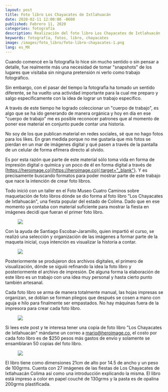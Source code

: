 ```yaml
---
layout: post
title: Foto libro Los Chayacates de Ixtlahuacán
date: 2020-02-11 12:00:00 -0600
published: Febrero 11, 2020
categories: fotografía
description: Realización del foto libro Los Chayacates de Ixtlahuacán
keywords: fotografía, fotos, libro, chayacates
image: /images/foto_libro/foto-libro-chayacates-1.png
lang: es_MX
---
```

Cuando comencé en la fotografía lo hice sin mucho sentido o sin pensar a detalle, fue realmente más una necesidad de tomar "snapshots" de los lugares que visitaba sin ninguna pretensión ni verlo como trabajo fotográfico.

Sin embargo, con el pasar del tiempo la fotografía ha tomado un sentido diferente, se ha vuelto una actividad importante para la cual me preparo y salgo específicamente con la idea de lograr un trabajo específico.

A través de este tiempo he logrado coleccionar un "cuerpo de trabajo", es algo que se ha ido generando de manera orgánica y hoy en día en ese "cuerpo de trabajo" me es posible reconocer patrones que al momento de poner ese material en conjunto puede contar una historia.

No soy de los que publican material en redes sociales, sé que no hago fotos para los likes. En gran medida porque no me gustaría que mis fotos se pierdan en un mar de imágenes digital y qué pasen a través de la pantalla de un celular de forma efímera directo al olvido.

Es por esta razón que parte de este material sólo toma vida en forma de impresión digital o química y un poco de él en forma digital a través de [https://heroimage.co](https://heroimage.co){:target="_blank"}. Y es precisamente buscando formatos para poder mostrar parte de este trabajo que nace la intención de crear foto libros.

Todo inició con un taller en el Foto Museo Cuatro Caminos sobre maquetación de foto libros dónde se dio forma al foto libro "Los Chayacates de Ixtlahuacán", una fiesta popular del estado de Colima. Dado que en ese momento ya contaba con material suficiente para mostrar la fiesta en imágenes decidí que fueran el primer foto libro.

<div class="gallery">
  <figure>
    <img src="{{ "/images/foto_libro/IMG_6269.jpg"}}" loading="lazy" />
  </figure>
</div>

Con la ayuda de Santiago Escobar-Jaramillo, quien impartió el curso, se realizó una selección y organización de las imágenes a formar parte de la maqueta inicial, cuya intención es visualizar la historia a contar.

<div class="gallery">
  <figure>
    <img src="{{ "/images/foto_libro/IMG_6268.jpg"}}" loading="lazy" />
  </figure>
</div>

Posteriormente se produjeron dos archivos digitales, el primero de visualización, dónde se siguió refinando la idea la foto libro y posteriormente el archivo de impresión. De alguna forma la elaboración de este libro es un trabajo con una idea muy personal y hasta cierto punto también artesanal.

Cada foto libro se arma de manera totalmente manual, las hojas impresas se organizan, se doblan se forman pliegos que después se cosen a mano con aguja e hilo para finalmente ser empastados. No hay máquinas fuera de la impresora para crear cada foto libro.

<div class="gallery">
  <figure>
    <img src="{{ "/images/foto_libro/IMG_6271.jpg"}}" loading="lazy" />
  </figure>
</div>

Si lees este post y te interesa tener una copia de foto libro "Los Chayacates de Ixtlahuacán" mándame un correo a [mario@heroimage.co](mailto:mario@heroimage.co?subject=Fotolibro%20Los%20Chayacates), el costo por cada foto libro es de $250 pesos más gastos de envío y solamente se ensamblaran 50 copias del foto libro.

<div class="gallery">
  <figure>
    <img src="{{ "/images/foto_libro/IMG_6270.jpg"}}" loading="lazy" />
  </figure>
</div>

El libro tiene como dimensiones 21cm de alto por 14.5 de ancho y un peso de 100grms. Cuenta con 27 imágenes de las fiestas de Los Chayacates de Ixtlahuacán Colima así como una introducción explicando la misma. El libro está impreso a color en papel couché de 130grms y la pasta es de opalina 200grms plastificada.
